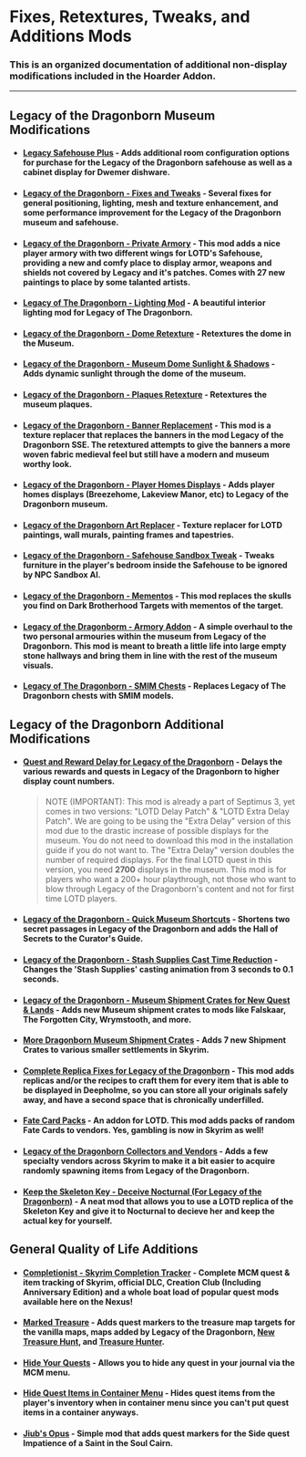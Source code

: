 # Fixes, Retextures, Tweaks, and Additions Mods
### This is an organized documentation of additional non-display modifications included in the Hoarder Addon.
--- 
## Legacy of the Dragonborn Museum Modifications
- #### [Legacy Safehouse Plus](https://www.nexusmods.com/skyrimspecialedition/mods/39278/) - Adds additional room configuration options for purchase for the Legacy of the Dragonborn safehouse as well as a cabinet display for Dwemer dishware.
- #### [Legacy of the Dragonborn - Fixes and Tweaks](https://www.nexusmods.com/skyrimspecialedition/mods/58517) - Several fixes for general positioning, lighting, mesh and texture enhancement, and some performance improvement for the Legacy of the Dragonborn museum and safehouse.
- #### [Legacy of the Dragonborn - Private Armory](https://www.nexusmods.com/skyrimspecialedition/mods/50072/) - This mod adds a nice player armory with two different wings for LOTD's Safehouse, providing a new and comfy place to display armor, weapons and shields not covered by Legacy and it's patches. Comes with 27 new paintings to place by some talanted artists.
- #### [Legacy of The Dragonborn - Lighting Mod](https://www.nexusmods.com/skyrimspecialedition/mods/55280/) - A beautiful interior lighting mod for Legacy of The Dragonborn.
- #### [Legacy of the Dragonborn - Dome Retexture](https://www.nexusmods.com/skyrimspecialedition/mods/46452/) - Retextures the dome in the Museum.
- #### [Legacy of the Dragonborn - Museum Dome Sunlight & Shadows](https://www.nexusmods.com/skyrimspecialedition/mods/38237/) - Adds dynamic sunlight through the dome of the museum.
- #### [Legacy of the Dragonborn - Plaques Retexture](https://www.nexusmods.com/skyrimspecialedition/mods/45904) - Retextures the museum plaques. 
- #### [Legacy of the Dragonborn - Banner Replacement](https://www.nexusmods.com/skyrimspecialedition/mods/38832) - This mod is a texture replacer that replaces the banners in the mod Legacy of the Dragonborn SSE. The retextured attempts to give the banners a more woven fabric medieval feel but still have a modern and museum worthy look.
- #### [Legacy of the Dragonborn - Player Homes Displays](https://www.nexusmods.com/skyrimspecialedition/mods/63706) - Adds player homes displays (Breezehome, Lakeview Manor, etc) to Legacy of the Dragonborn museum.
- #### [Legacy of the Dragonborn Art Replacer](https://www.nexusmods.com/skyrimspecialedition/mods/44473/) - Texture replacer for LOTD paintings, wall murals, painting frames and tapestries.
- #### [Legacy of the Dragonborn - Safehouse Sandbox Tweak](https://www.nexusmods.com/skyrimspecialedition/mods/47154/) - Tweaks furniture in the player's bedroom inside the Safehouse to be ignored by NPC Sandbox AI.
- #### [Legacy of the Dragonborn - Mementos](https://www.nexusmods.com/skyrimspecialedition/mods/45829) - This mod replaces the skulls you find on Dark Brotherhood Targets with mementos of the target. 
- #### [Legacy of the Dragonborm - Armory Addon](https://www.nexusmods.com/skyrimspecialedition/mods/47825/) - A simple overhaul to the two personal armouries within the museum from Legacy of the Dragonborn. This mod is meant to breath a little life into large empty stone hallways and bring them in line with the rest of the museum visuals.
- #### [Legacy of The Dragonborn - SMIM Chests](https://www.nexusmods.com/skyrimspecialedition/mods/55720/) - Replaces Legacy of The Dragonborn chests with SMIM models.
## Legacy of the Dragonborn Additional Modifications
- #### [Quest and Reward Delay for Legacy of the Dragonborn](https://www.nexusmods.com/skyrimspecialedition/mods/44923) - Delays the various rewards and quests in Legacy of the Dragonborn to higher display count numbers.
   > NOTE (IMPORTANT): This mod is already a part of Septimus 3, yet comes in two versions: "LOTD Delay Patch" & "LOTD Extra Delay Patch". We are going to be using the "Extra Delay" version of this mod due to the drastic increase of possible displays for the museum. You do not need to download this mod in the installation guide if you do not want to. The "Extra Delay" version doubles the number of required displays. For the final LOTD quest in this version, you need **2700** displays in the museum. This mod is for players who want a 200+ hour playthrough, not those who want to blow through Legacy of the Dragonborn's content and not for first time LOTD players.
- #### [Legacy of the Dragonborn - Quick Museum Shortcuts](https://www.nexusmods.com/skyrimspecialedition/mods/38898/) - Shortens two secret passages in Legacy of the Dragonborn and adds the Hall of Secrets to the Curator's Guide.
- #### [Legacy of the Dragonborn - Stash Supplies Cast Time Reduction](https://www.nexusmods.com/skyrimspecialedition/mods/31120/) - Changes the 'Stash Supplies' casting animation from 3 seconds to 0.1 seconds.
- #### [Legacy of the Dragonborn - Museum Shipment Crates for New Quest & Lands](https://www.nexusmods.com/skyrimspecialedition/mods/34795) - Adds new Museum shipment crates to mods like Falskaar, The Forgotten City, Wrymstooth, and more.
- #### [More Dragonborn Museum Shipment Crates](https://www.nexusmods.com/skyrimspecialedition/mods/33991) - Adds 7 new Shipment Crates to various smaller settlements in Skyrim.
- #### [Complete Replica Fixes for Legacy of the Dragonborn](https://www.nexusmods.com/skyrimspecialedition/mods/46575/) - This mod adds replicas and/or the recipes to craft them for every item that is able to be displayed in Deepholme, so you can store all your originals safely away, and have a second space that is chronically underfilled.
- #### [Fate Card Packs](https://www.nexusmods.com/skyrimspecialedition/mods/47884/) - An addon for LOTD. This mod adds packs of random Fate Cards to vendors. Yes, gambling is now in Skyrim as well!
- #### [Legacy of the Dragonborn Collectors and Vendors](https://www.nexusmods.com/skyrimspecialedition/mods/24247/) - Adds a few specialty vendors across Skyrim to make it a bit easier to acquire randomly spawning items from Legacy of the Dragonborn.
- #### [Keep the Skeleton Key - Deceive Nocturnal (For Legacy of the Dragonborn)](https://www.nexusmods.com/skyrimspecialedition/mods/47083/) - A neat mod that allows you to use a LOTD replica of the Skeleton Key and give it to Nocturnal to decieve her and keep the actual key for yourself.
## General Quality of Life Additions
- #### [Completionist - Skyrim Completion Tracker](https://www.nexusmods.com/skyrimspecialedition/mods/46358) - Complete MCM quest & item tracking of Skyrim, official DLC, Creation Club (Including Anniversary Edition) and a whole boat load of popular quest mods available here on the Nexus!
- #### [Marked Treasure](https://www.nexusmods.com/skyrimspecialedition/mods/46011/) - Adds quest markers to the treasure map targets for the vanilla maps, maps added by Legacy of the Dragonborn, [New Treasure Hunt](https://www.nexusmods.com/skyrimspecialedition/mods/19469), and [Treasure Hunter](https://www.nexusmods.com/skyrimspecialedition/mods/5789).
- #### [Hide Your Quests](https://www.nexusmods.com/skyrimspecialedition/mods/50125) - Allows you to hide any quest in your journal via the MCM menu.
- #### [Hide Quest Items in Container Menu](https://www.nexusmods.com/skyrimspecialedition/mods/51243) - Hides quest items from the player's inventory when in container menu since you can't put quest items in a container anyways.
- #### [Jiub's Opus](https://www.nexusmods.com/skyrimspecialedition/mods/17056) - Simple mod that adds quest markers for the Side quest Impatience of a Saint in the Soul Cairn.
